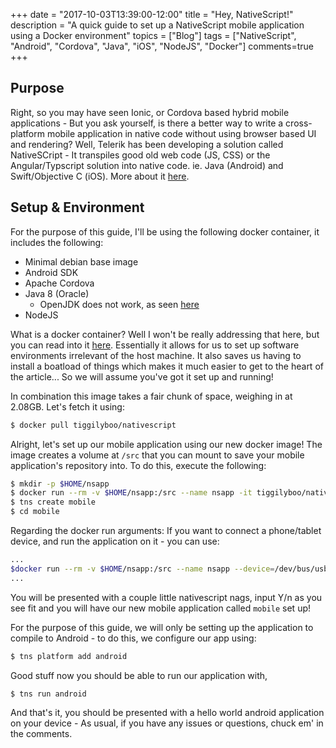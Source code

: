 
+++
date = "2017-10-03T13:39:00-12:00"
title = "Hey, NativeScript!"
description = "A quick guide to set up a NativeScript mobile application using a Docker environment"
topics = ["Blog"]
tags = ["NativeScript", "Android", "Cordova", "Java", "iOS", "NodeJS", "Docker"]
comments=true
+++

## Purpose
Right, so you may have seen Ionic, or Cordova based hybrid mobile applications - But you ask yourself, is there a better way to write a cross-platform mobile application in native code without using browser based UI and rendering? Well, Telerik has been developing a solution called NativeSCript - It transpiles good old web code (JS, CSS) or the Angular/Typscript solution into native code. ie. Java (Android) and Swift/Objective C (iOS). More about it [here](https://www.nativescript.org/).

## Setup & Environment
For the purpose of this guide, I'll be using the following docker container, it includes the following:
  - Minimal debian base image
  - Android SDK 
  - Apache Cordova
  - Java 8 (Oracle) 
    - OpenJDK does not work, as seen [here](https://github.com/NativeScript/nativescript-cli/issues/2265) 
  - NodeJS

What is a docker container? Well I won't be really addressing that here, but you can read into it [here](https://www.docker.com/what-docker). Essentially it allows for us to set up software environments irrelevant of the host machine. It also saves us having to install a boatload of things which makes it much easier to get to the heart of the article...
So we will assume you've got it set up and running!

In combination this image takes a fair chunk of space, weighing in at 2.08GB.
Let's fetch it using:

```sh
$ docker pull tiggilyboo/nativescript
```

Alright, let's set up our mobile application using our new docker image! The image creates a volume at `/src` that you can mount to save your mobile application's repository into. To do this, execute the following:

```sh
$ mkdir -p $HOME/nsapp
$ docker run --rm -v $HOME/nsapp:/src --name nsapp -it tiggilyboo/nativescript
$ tns create mobile
$ cd mobile
```

Regarding the docker run arguments: If you want to connect a phone/tablet device, and run the application on it - you can use:
```sh
...
$docker run --rm -v $HOME/nsapp:/src --name nsapp --device=/dev/bus/usb:/dev/bus/usb:rwm -it tiggilyboo/nativescript
...
```

You will be presented with a couple little nativescript nags, input Y/n as you see fit and you will have our new mobile application called `mobile` set up!

For the purpose of this guide, we will only be setting up the application to compile to Android - to do this, we configure our app using:

```sh
$ tns platform add android
```

Good stuff now you should be able to run our application with,

```sh
$ tns run android
```

And that's it, you should be presented with a hello world android application on your device - As usual, if you have any issues or questions, chuck em' in the comments.
